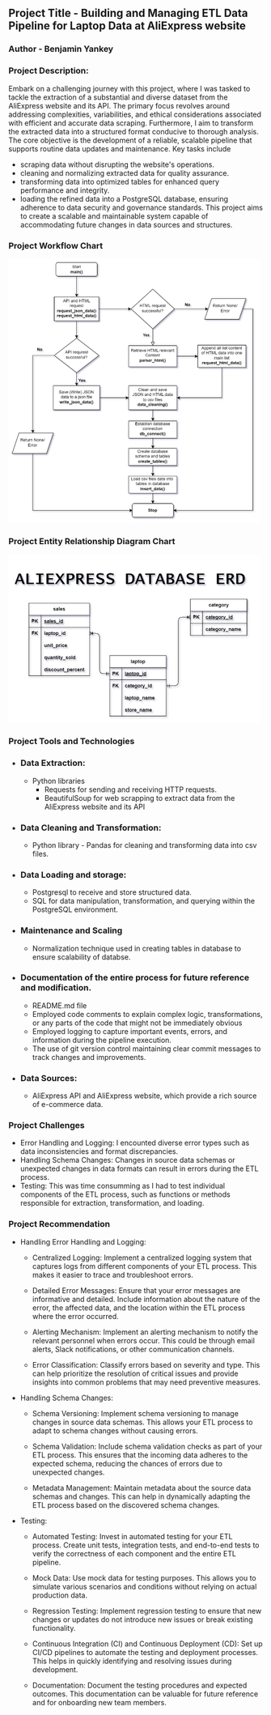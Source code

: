 ## Project Title - Building and Managing ETL Data Pipeline for Laptop Data at AliExpress website
  ### Author - Benjamin Yankey 
  
  ### Project Description: 
  Embark on a challenging journey with this project, where I was tasked to tackle the extraction of a substantial and diverse dataset from the AliExpress website and its API. The primary focus revolves around addressing complexities, variabilities, and ethical considerations associated with efficient and accurate data scraping. Furthermore, I aim to transform the extracted data into a structured format conducive to thorough analysis. The core objective is the development of a reliable, scalable pipeline that supports routine data updates and maintenance. 
  Key tasks include 
  - scraping data without disrupting the website's operations.
  - cleaning and normalizing extracted data for quality assurance.
  - transforming data into optimized tables for enhanced query performance and integrity.
  - loading the refined data into a PostgreSQL database, ensuring adherence to data security and governance standards.
  This project aims to create a scalable and maintainable system capable of accommodating future changes in data sources and structures.

### Project Workflow Chart
  <img src="images/ALiExpress_Flow_Chart.jpg" alt="AliExpress flow chart" width="500"/>

### Project Entity Relationship Diagram Chart
  <img src="images/ALIEXPRESS ERD.jpg" alt="AliExpress ERD" width="500"/>

### Project Tools and Technologies
  - ### Data Extraction:
    *  Python libraries
       * Requests for sending and receiving  HTTP requests. 
       * BeautifulSoup for web scrapping to extract data from the AliExpress website and its API
  - ### Data Cleaning and Transformation:
    * Python library - Pandas for cleaning and transforming data into csv files.
  
  - ### Data Loading and storage:
    * Postgresql to receive and store structured data.
    * SQL for data manipulation, transformation, and querying within the PostgreSQL environment.
      
  - ### Maintenance and Scaling
    * Normalization technique used in creating tables in database to ensure scalability of databse.
      
  - ### Documentation of the entire process for future reference and modification.
    * README.md file
    * Employed code comments to explain complex logic, transformations, or any parts of the code that might not be immediately obvious
    * Employed logging to capture important events, errors, and information during the pipeline execution.
    * The use of git version control maintaining clear commit messages to track changes and improvements.
    
  - ### Data Sources:
    * AliExpress API and AliExpress website, which provide a rich source of e-commerce data.
### Project Challenges
  - Error Handling and Logging: I encounted diverse error types such as data inconsistencies and format discrepancies.
  - Handling Schema Changes: Changes in source data schemas or unexpected changes in data formats can result in errors during the ETL process.
  - Testing: This was time consumming as I had to test individual components of the ETL process, such as functions or methods responsible for extraction, transformation, and loading.
### Project Recommendation
  - Handling Error Handling and Logging:
    * Centralized Logging: Implement a centralized logging system that captures logs from different components of your ETL process.
      This makes it easier to trace and troubleshoot errors.

    * Detailed Error Messages: Ensure that your error messages are informative and detailed. Include information about the nature of
      the error, the affected data, and the location within the ETL process where the error occurred.

    * Alerting Mechanism: Implement an alerting mechanism to notify the relevant personnel when errors occur. This could be through email alerts, 
      Slack notifications, or other communication channels.

    * Error Classification: Classify errors based on severity and type. This can help prioritize the resolution of critical issues and provide 
      insights into common problems that may need preventive measures.

  - Handling Schema Changes:
    * Schema Versioning: Implement schema versioning to manage changes in source data schemas. This allows your ETL process to adapt to schema 
      changes without causing errors.

    * Schema Validation: Include schema validation checks as part of your ETL process. This ensures that the incoming data adheres to the
      expected schema, reducing the chances of errors due to unexpected changes.

    * Metadata Management: Maintain metadata about the source data schemas and changes. This can help in dynamically adapting the ETL process
      based on the discovered schema changes.

  - Testing:
    * Automated Testing: Invest in automated testing for your ETL process. Create unit tests, integration tests, and end-to-end tests to verify
      the correctness of each component and the entire ETL pipeline.

    * Mock Data: Use mock data for testing purposes. This allows you to simulate various scenarios and conditions without relying on actual 
      production data.

    * Regression Testing: Implement regression testing to ensure that new changes or updates do not introduce new issues or break existing 
      functionality.

    * Continuous Integration (CI) and Continuous Deployment (CD): Set up CI/CD pipelines to automate the testing and deployment processes.
      This helps in quickly identifying and resolving issues during development.

    * Documentation: Document the testing procedures and expected outcomes. This documentation can be valuable for future reference and for 
      onboarding new team members.





